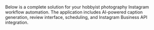 Below is a complete solution for your hobbyist photography Instagram workflow automation. The application includes AI-powered caption generation, review interface, scheduling, and Instagram Business API integration.
